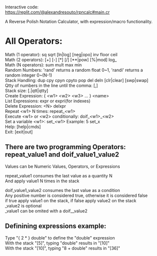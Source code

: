 Interactive code: \
https://replit.com/@alexandresouto/rpncalc#main.cr


A Reverse Polish Notation Calculator, with expression/macro functionality.  

<h1> All Operators: </h1>

Math (1 operator): sq sqrt [ln|log] [neg|opo] inv floor ceil \
Math (2 operators): [+] [-] [*] [/] [**|pow] [%|mod] log_ \
Math (N operators): sum mult max min \
Random Numbers: 'rand' returns a random float 0\~1, 'randi' returns a random integer 0~(N-1) \
Stack Handling: dup cpy cpyn cpyto pop del deln [clr|clear] [swp|swap]  \
Qtty of numbers in the line until the comma: [,]   </br>
Stack size: [.|qtt|qtty]  
Create Expression: { \<w1> \<w2> \<w3> ... } \<name>  
List Expressions: expr or expri(for indexes) </br>
Delete Expression: \<N> delxpr  </br>
Repeat \<w1> N times: repeat_\<w1>  
Execute \<w1> or \<w2> conditionally: doif_\<w1>\_\<w2> \
Set a variable \<w1>: set_\<w1>   Example: 5 set_x </br> 
Help: [help|cmds]   
Exit: [exit|out] 

<h2>There are two programming Operators: repeat_value1 and doif_value1_value2 </h2>
  
Values can be Numeric Values, Operators, or Expressions
  
repeat_value1 consumes the last value as a quantity N  </br>
And apply value1 N times in the stack  </br>
  
doif_value1_value2 consumes the last value as a condition  </br>
Any positive number is considered true, otherwise it is considered false  </br>
if true apply value1 on the stack, if false apply value2 on the stack  </br>
_value2 is optional  </br>
_value1 can be omited with a doif__value2
  
<h2> Definining expressions example:  </h2>
  Type "{ 2 * } double" to define the "double" expression</br>
  With the stack "[5]", typing "double" results in "[10]" </br>
  With the stack "[10]", typing "8 + double" results in "[36]" </br>
